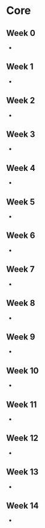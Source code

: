 # Core

## Week 0
- []()
 
## Week 1
- []()

## Week 2
- []()

## Week 3
- []()

## Week 4
- []()

## Week 5
- []()

## Week 6
- []()

## Week 7
- []()

## Week 8
- []()

## Week 9
- []()

## Week 10
- []()

## Week 11
- []()

## Week 12
- []()
  
## Week 13
- []()

## Week 14
- []()
